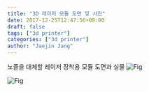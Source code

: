 ```yaml
---
title: "3D 레이저 모듈 도면 및 사진"
date: 2017-12-25T12:47:56+09:00
draft: false
tags: ["3d printer"]
categories: ["3d printer"]
author: "Jaejin Jang"
---
```


노즐을 대체할 레이저 장착용 모듈 도면과 실물
![Fig](/cap1_1.jpg "cap1_1.jpg")

![Fig](/cap1_2.jpg "cap1_1.jpg")
